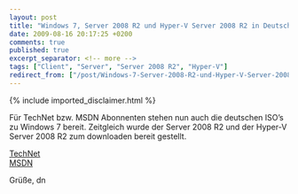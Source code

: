 ```yaml
---
layout: post
title: "Windows 7, Server 2008 R2 und Hyper-V Server 2008 R2 in Deutsch auf TechNet/MSDN"
date: 2009-08-16 20:17:25 +0200
comments: true
published: true
excerpt_separator: <!-- more -->
tags: ["Client", "Server", "Server 2008 R2", "Hyper-V"]
redirect_from: ["/post/Windows-7-Server-2008-R2-und-Hyper-V-Server-2008-R2-in-Deutsch-auf-TechNetMSDN", "/post/windows-7-server-2008-r2-und-hyper-v-server-2008-r2-in-deutsch-auf-technetmsdn"]
---
```

<!-- more -->
{% include imported_disclaimer.html %}
<p>Für TechNet bzw. MSDN Abonnenten stehen nun auch die deutschen ISO’s zu Windows 7 bereit. Zeitgleich wurde der Server 2008 R2 und der Hyper-V Server 2008 R2 zum downloaden bereit gestellt.</p>  <p><a href="http://technet.microsoft.com/de-de/default.aspx" target="_blank">TechNet</a>    <br /><a href="http://msdn.microsoft.com/de-de/default.aspx" target="_blank">MSDN</a></p>  <p>Grüße, dn</p>
